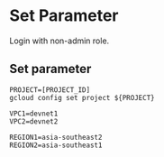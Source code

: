 # Set Parameter
Login with non-admin role.

## Set parameter
```
PROJECT=[PROJECT_ID]
gcloud config set project ${PROJECT}

VPC1=devnet1
VPC2=devnet2

REGION1=asia-southeast2
REGION2=asia-southeast1
```
